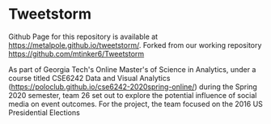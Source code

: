 # Tweetstorm

Github Page for this repository is available at https://metalpole.github.io/tweetstorm/.
Forked from our working repository https://github.com/mtinker6/Tweetstorm

As part of Georgia Tech's Online Master's of Science in Analytics, under a course titled CSE6242 Data and Visual Analytics (https://poloclub.github.io/cse6242-2020spring-online/) during the Spring 2020 semester, team 26 set out to explore the potential influence of social media on event outcomes. For the project, the team focused on the 2016 US Presidential Elections 
